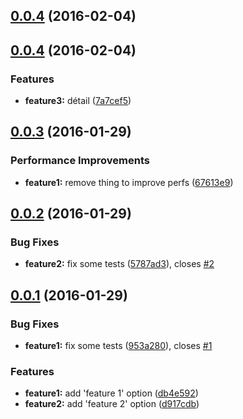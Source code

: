 <a name="0.0.4"></a>
## [0.0.4](https://github.com/bbbenja/conventional-changelog-test/compare/0.0.4...v0.0.4) (2016-02-04)




<a name="0.0.4"></a>
## [0.0.4](https://github.com/bbbenja/conventional-changelog-test/compare/0.0.3...0.0.4) (2016-02-04)


### Features

* **feature3:** détail ([7a7cef5](https://github.com/bbbenja/conventional-changelog-test/commit/7a7cef5))



<a name="0.0.3"></a>
## [0.0.3](https://github.com/bbbenja/conventional-changelog-test/compare/0.0.2...0.0.3) (2016-01-29)


### Performance Improvements

* **feature1:** remove thing to improve perfs ([67613e9](https://github.com/bbbenja/conventional-changelog-test/commit/67613e9))



<a name="0.0.2"></a>
## [0.0.2](https://github.com/bbbenja/conventional-changelog-test/compare/0.0.1...0.0.2) (2016-01-29)


### Bug Fixes

* **feature2:** fix some tests ([5787ad3](https://github.com/bbbenja/conventional-changelog-test/commit/5787ad3)), closes [#2](https://github.com/bbbenja/conventional-changelog-test/issues/2)



<a name="0.0.1"></a>
## [0.0.1](https://github.com/bbbenja/conventional-changelog-test/compare/db4e592...0.0.1) (2016-01-29)


### Bug Fixes

* **feature1:** fix some tests ([953a280](https://github.com/bbbenja/conventional-changelog-test/commit/953a280)), closes [#1](https://github.com/bbbenja/conventional-changelog-test/issues/1)

### Features

* **feature1:** add 'feature 1' option ([db4e592](https://github.com/bbbenja/conventional-changelog-test/commit/db4e592))
* **feature2:** add 'feature 2' option ([d917cdb](https://github.com/bbbenja/conventional-changelog-test/commit/d917cdb))



